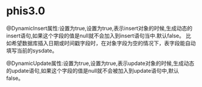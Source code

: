 # phis3.0
@DynamicInsert属性:设置为true,设置为true,表示insert对象的时候,生成动态的insert语句,如果这个字段的值是null就不会加入到insert语句当中.默认false。
比如希望数据库插入日期或时间戳字段时，在对象字段为空的情况下，表字段能自动填写当前的sysdate。

@DynamicUpdate属性:设置为true,设置为true,表示update对象的时候,生成动态的update语句,如果这个字段的值是null就不会被加入到update语句中,默认false。
